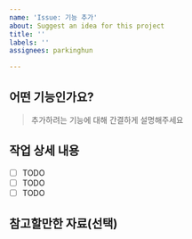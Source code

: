 ```yaml
---
name: 'Issue: 기능 추가'
about: Suggest an idea for this project
title: ''
labels: ''
assignees: parkinghun

---
```


## 어떤 기능인가요?

> 추가하려는 기능에 대해 간결하게 설명해주세요

## 작업 상세 내용

- [ ] TODO
- [ ] TODO
- [ ] TODO

## 참고할만한 자료(선택)
